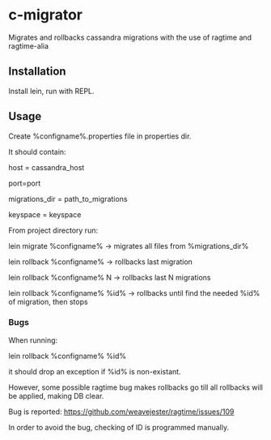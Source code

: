 # c-migrator

Migrates and rollbacks cassandra migrations with the use of ragtime and ragtime-alia

## Installation

Install lein, run with REPL.

## Usage

Create %configname%.properties file in properties dir.

It should contain:

host = cassandra_host

port=port

migrations_dir = path_to_migrations

keyspace = keyspace
 

From project directory run:

lein migrate %configname% -> migrates all files from %migrations_dir%

lein rollback %configname% -> rollbacks last migration

lein rollback %configname% N -> rollbacks last N migrations

lein rollback %configname% %id% -> rollbacks until find the needed %id% of migration, then stops


### Bugs

When running:

lein rollback %configname% %id% 

it should drop an exception if %id% is non-existant. 

However, some possible ragtime bug makes rollbacks go till all rollbacks will be applied, making DB clear.

Bug is reported: https://github.com/weavejester/ragtime/issues/109

In order to avoid the bug, checking of ID is programmed manually.


